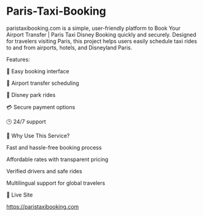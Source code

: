 # Paris-Taxi-Booking
paristaxibooking.com  is a simple, user-friendly platform to Book Your Airport Transfer | Paris Taxi Disney Booking quickly and securely. Designed for travelers visiting Paris, this project helps users easily schedule taxi rides to and from airports, hotels, and Disneyland Paris.

Features:

📅 Easy booking interface

🛫 Airport transfer scheduling

🎢 Disney park rides

💳 Secure payment options

🕒 24/7 support

📌 Why Use This Service?

Fast and hassle-free booking process

Affordable rates with transparent pricing

Verified drivers and safe rides

Multilingual support for global travelers

🔗 Live Site

https://paristaxibooking.com


